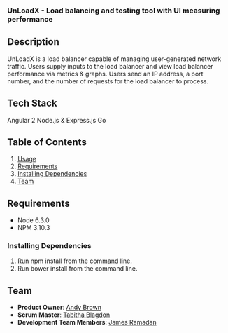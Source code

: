 ### UnLoadX - Load balancing and testing tool with UI measuring performance

## Description
UnLoadX is a load balancer capable of managing user-generated network traffic. Users supply inputs to the load balancer and view load balancer performance via metrics & graphs. Users send an IP address, a port number, and the number of requests for the load balancer to process.

## Tech Stack
Angular 2
Node.js & Express.js
Go

## Table of Contents
1. [Usage](#Usage)
2. [Requirements](#requirements)
3. [Installing Dependencies](#installing-dependencies)
4. [Team](#team)

## Requirements
- Node 6.3.0
- NPM 3.10.3

### Installing Dependencies

1. Run npm install from the command line.
2. Run bower install from the command line.

## Team

  - __Product Owner__: [Andy Brown](https://github.com/aebrow4)
  - __Scrum Master__: [Tabitha Blagdon](https://github.com/tabithablagdon)
  - __Development Team Members__: [James Ramadan](https://github.com/jamesramadan)

  




